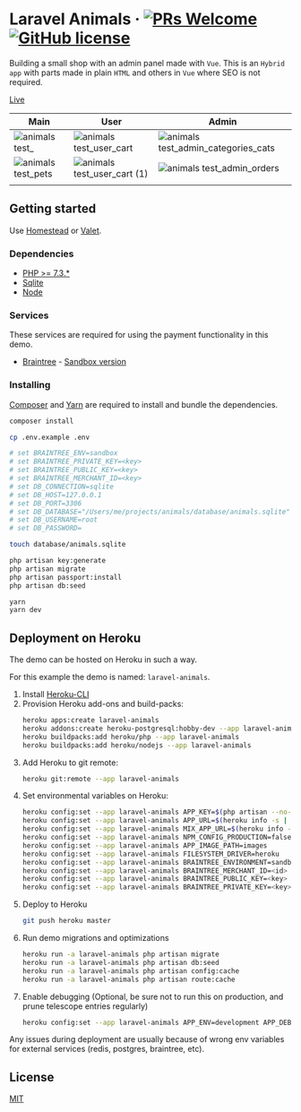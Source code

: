 # Laravel Animals &middot; [![PRs Welcome](https://img.shields.io/badge/PRs-welcome-brightgreen.svg?style=flat-square)](http://makeapullrequest.com) [![GitHub license](https://img.shields.io/badge/license-MIT-blue.svg?style=flat-square)](https://github.com/azdanov/laravel-animals/blob/master/LICENSE)

Building a small shop with an admin panel made with `Vue`. This is an `Hybrid app` with parts
made in plain `HTML` and others in `Vue` where SEO is not required.

[Live](https://laravel-animals.herokuapp.com/)

| Main                                                                                                                      | User                                                                                                                               | Admin                                                                                                                                      |
| ------------------------------------------------------------------------------------------------------------------------- | ---------------------------------------------------------------------------------------------------------------------------------- | ------------------------------------------------------------------------------------------------------------------------------------------ |
| ![animals test_](https://user-images.githubusercontent.com/6123841/54782287-2df55880-4c27-11e9-8a94-c089876954c1.png)     | ![animals test_user_cart](https://user-images.githubusercontent.com/6123841/54782296-2fbf1c00-4c27-11e9-90e4-88d1b477e95c.png)     | ![animals test_admin_categories_cats](https://user-images.githubusercontent.com/6123841/54782290-2e8def00-4c27-11e9-9bca-52b5dc7faaed.png) |
| ![animals test_pets](https://user-images.githubusercontent.com/6123841/54782292-2e8def00-4c27-11e9-9cb0-c5bbc5e3525c.png) | ![animals test_user_cart (1)](https://user-images.githubusercontent.com/6123841/54782293-2e8def00-4c27-11e9-901b-763a3908d339.png) | ![animals test_admin_orders](https://user-images.githubusercontent.com/6123841/54783155-4fefda80-4c29-11e9-85b6-84bf6d010724.png)          |
|                                                                                                                           |

## Getting started

Use [Homestead](https://laravel.com/docs/5.7/homestead)
or [Valet](https://github.com/laravel/valet).

### Dependencies

-   [PHP >= 7.3.*](https://laravel.com/docs/5.7#server-requirements)
-   [Sqlite](https://www.sqlite.org/index.html)
-   [Node](https://nodejs.org/en/)

### Services

These services are required for using the payment functionality in this demo.

-   [Braintree](https://www.braintreepayments.com/) - [Sandbox version](https://www.braintreepayments.com/sandbox)

### Installing

[Composer](https://getcomposer.org/) and [Yarn](https://yarnpkg.com/en/) are required to install and bundle the dependencies.

```sh
composer install

cp .env.example .env

# set BRAINTREE_ENV=sandbox
# set BRAINTREE_PRIVATE_KEY=<key>
# set BRAINTREE_PUBLIC_KEY=<key>
# set BRAINTREE_MERCHANT_ID=<key>
# set DB_CONNECTION=sqlite
# set DB_HOST=127.0.0.1
# set DB_PORT=3306
# set DB_DATABASE="/Users/me/projects/animals/database/animals.sqlite"
# set DB_USERNAME=root
# set DB_PASSWORD=

touch database/animals.sqlite

php artisan key:generate
php artisan migrate
php artisan passport:install
php artisan db:seed

yarn
yarn dev
```

## Deployment on Heroku

The demo can be hosted on Heroku in such a way.

For this example the demo is named: `laravel-animals`.

1. Install [Heroku-CLI](https://devcenter.heroku.com/articles/heroku-cli)
2. Provision Heroku add-ons and build-packs:
    ```sh
    heroku apps:create laravel-animals
    heroku addons:create heroku-postgresql:hobby-dev --app laravel-animals
    heroku buildpacks:add heroku/php --app laravel-animals
    heroku buildpacks:add heroku/nodejs --app laravel-animals
    ```
3. Add Heroku to git remote:
    ```sh
    heroku git:remote --app laravel-animals
    ```
4. Set environmental variables on Heroku:
    ```sh
    heroku config:set --app laravel-animals APP_KEY=$(php artisan --no-ansi key:generate --show)
    heroku config:set --app laravel-animals APP_URL=$(heroku info -s | grep web_url | cut -d= -f2)
    heroku config:set --app laravel-animals MIX_APP_URL=$(heroku info -s | grep web_url | cut -d= -f2 | sed "s/\$/api/g")
    heroku config:set --app laravel-animals NPM_CONFIG_PRODUCTION=false
    heroku config:set --app laravel-animals APP_IMAGE_PATH=images
    heroku config:set --app laravel-animals FILESYSTEM_DRIVER=heroku
    heroku config:set --app laravel-animals BRAINTREE_ENVIRONMENT=sandbox
    heroku config:set --app laravel-animals BRAINTREE_MERCHANT_ID=<id>
    heroku config:set --app laravel-animals BRAINTREE_PUBLIC_KEY=<key>
    heroku config:set --app laravel-animals BRAINTREE_PRIVATE_KEY=<key>
    ```
5. Deploy to Heroku
    ```sh
    git push heroku master
    ```
6. Run demo migrations and optimizations
    ```sh
    heroku run -a laravel-animals php artisan migrate
    heroku run -a laravel-animals php artisan db:seed
    heroku run -a laravel-animals php artisan config:cache
    heroku run -a laravel-animals php artisan route:cache
    ```
7. Enable debugging (Optional, be sure not to run this on production, and prune telescope entries regularly)
    ```sh
    heroku config:set --app laravel-animals APP_ENV=development APP_DEBUG=true APP_LOG_LEVEL=debug TELESCOPE_ENABLED=true
    ```

Any issues during deployment are usually because of wrong env variables for external services (redis, postgres, braintree, etc).


## License

[MIT](./LICENSE)

